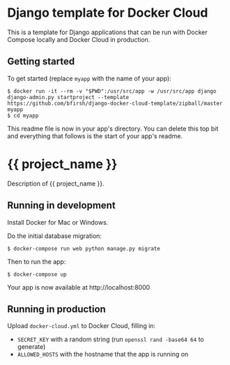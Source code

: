 # Django template for Docker Cloud

This is a template for Django applications that can be run with Docker Compose locally and Docker Cloud in production.

## Getting started

To get started (replace `myapp` with the name of your app):

    $ docker run -it --rm -v "$PWD":/usr/src/app -w /usr/src/app django django-admin.py startproject --template https://github.com/bfirsh/django-docker-cloud-template/zipball/master myapp
    $ cd myapp

This readme file is now in your app's directory. You can delete this top bit and everything that follows is the start of your app's readme.


# {{ project_name }}

Description of {{ project_name }}.

## Running in development

Install Docker for Mac or Windows.

Do the initial database migration:

    $ docker-compose run web python manage.py migrate

Then to run the app:

    $ docker-compose up

Your app is now available at http://localhost:8000

## Running in production

Upload `docker-cloud.yml` to Docker Cloud, filling in:

 - `SECRET_KEY` with a random string (run `openssl rand -base64 64` to generate)
 - `ALLOWED_HOSTS` with the hostname that the app is running on
